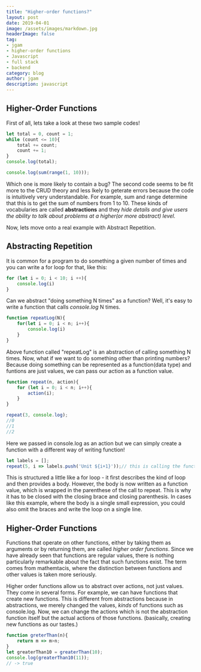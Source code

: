 ```yaml
---
title: "Higher-order functions?"
layout: post
date: 2019-04-01
image: /assets/images/markdown.jpg
headerImage: false
tag:
- jgam
- higher-order functions
- Javascript
- full stack
- backend
category: blog
author: jgam
description: javascript
---
```


## Higher-Order Functions

First of all, lets take a look at these two sample codes!

```javascript
let total = 0, count = 1;
while (count <= 10){
    total += count;
    count += 1;
}
console.log(total);
```

```javascript
console.log(sum(range(1, 10)));
```

Which one is more likely to contain a bug? The second code seems to be fit more to the CRUD theory and less lkely to geterate errors because the code is intuitively very understandable. For example, sum and range determine that this is to get the sum of numbers from 1 to 10. These kinds of vocabularies are called **abstractions** and they *hide details and give users the ability to talk about problems at a higher(or more abstract) level.*

Now, lets move onto a real example with Abstract Repetition.

## Abstracting Repetition

It is common for a program to do something a given number of times and you can write a for loop for that, like this:
```javascript
for (let i = 0; i < 10; i ++){
    console.log(i)
}
```

Can we abstract "doing something N times" as a function? Well, it's easy to write a function that calls *console.log* N times.

```javascript
function repeatLog(N){
    for(let i = 0; i < n; i++){
        console.log(i)
    }
}
```

Above function called "repeatLog" is an abstraction of calling something N times. Now, what if we want to do something other than printing numbers? Because doing something can be represented as a function(data type) and funtions are just values, we can pass our action as a function value.

```javascript
function repeat(n, action){
    for (let i = 0; i < n; i++){
        action(i);
    }
}

repeat(3, console.log);
//0
//1
//2
```

Here we passed in console.log as an action but we can simply create a function with a different way of writing function!

```javascript
let labels = [];
repeat(5, i => labels.push('Unit ${i+1}'));// this is calling the function and a variation from repeat(3, console.log); from above.
```

This is structured a little like a for loop - it first describes the kind of loop and then provides a body. However, the body is now written as a function value, which is wrapped in the parenthese of the call to repeat. This is why it has to be closed with the closing brace and closing parenthesis. In cases like this example, where the body is a single small expression, you could also omit the braces and write the loop on a single line.

## Higher-Order Functions

Functions that operate on other functions, either by taking them as arguments or by returning them, are called *higher order functions*. Since we have already seen that functions are regular values, there is nothing particularly remarkable about the fact that such functions exist. The term comes from mathemtacis, where the distinction between functions and other values is taken more seriously.

Higher order functions allow us to abstract over actions, not just values. They come in several forms. For example, we can have functions that create new functions. This is different from abstractions because in abstractions, we merely changed the values, *kinds* of functions such as console.log. Now, we can change the actions which is not the abstraction function itself but the actual actions of those functions. (basically, creating new functions as our tastes.)

```javascript
function greterThan(n){
    return m => m>n;
}
let greaterThan10 = greaterThan(10);
console.log(greaterThan10(11));
// -> true
```